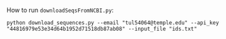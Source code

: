 How to run `downloadSeqsFromNCBI.py`:


```python download_sequences.py --email "tul54064@temple.edu" --api_key "44816979e53e34d64b1952d71518db87ab08" --input_file "ids.txt"```
